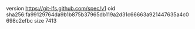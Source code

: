 version https://git-lfs.github.com/spec/v1
oid sha256:fa99129764da9b1b875b37965db119a2d31c66663a921447635a4c0698c2efbc
size 7413
